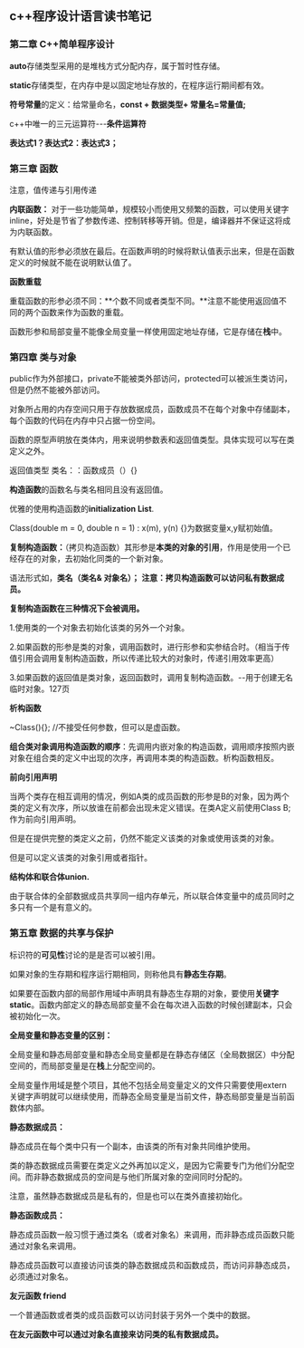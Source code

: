## c++程序设计语言读书笔记

### 第二章 C++简单程序设计

**auto**存储类型采用的是堆栈方式分配内存，属于暂时性存储。

**static**存储类型，在内存中是以固定地址存放的，在程序运行期间都有效。

**符号常量**的定义：给常量命名，**const + 数据类型+ 常量名=常量值;**

c++中唯一的三元运算符---**条件运算符**

**表达式1？表达式2：表达式3；**

### 第三章 函数

注意，值传递与引用传递

**内联函数：** 对于一些功能简单，规模较小而使用又频繁的函数，可以使用关键字inline，好处是节省了参数传递、控制转移等开销。但是，编译器并不保证这将成为内联函数。

有默认值的形参必须放在最后。在函数声明的时候将默认值表示出来，但是在函数定义的时候就不能在说明默认值了。

**函数重载**

重载函数的形参必须不同：**个数不同或者类型不同。**注意不能使用返回值不同的两个函数来作为函数的重载。

函数形参和局部变量不能像全局变量一样使用固定地址存储，它是存储在**栈**中。

### 第四章 类与对象

public作为外部接口，private不能被类外部访问，protected可以被派生类访问，但是仍然不能被外部访问。

对象所占用的内存空间只用于存放数据成员，函数成员不在每个对象中存储副本，每个函数的代码在内存中只占据一份空间。

函数的原型声明放在类体内，用来说明参数表和返回值类型。具体实现可以写在类定义之外。

返回值类型 类名：：函数成员（）{}

**构造函数**的函数名与类名相同且没有返回值。

优雅的使用构造函数的**initialization List**.

Class(double m = 0, double n = 1) : x(m), y(n) {}为数据变量x,y赋初始值。

**复制构造函数：**（拷贝构造函数）其形参是**本类的对象的引用**，作用是使用一个已经存在的对象，去初始化同类的一个新对象。

语法形式如，**类名（类名& 对象名）；** **注意：拷贝构造函数可以访问私有数据成员。**

**复制构造函数在三种情况下会被调用。**

1.使用类的一个对象去初始化该类的另外一个对象。

2.如果函数的形参是类的对象，调用函数时，进行形参和实参结合时。（相当于传值引用会调用复制构造函数，所以传递比较大的对象时，传递引用效率更高）

3.如果函数的返回值是类对象，返回函数时，调用复制构造函数。--用于创建无名临时对象。127页

**析构函数**

~Class(){};  //不接受任何参数，但可以是虚函数。

**组合类对象调用构造函数的顺序**：先调用内嵌对象的构造函数，调用顺序按照内嵌对象在组合类的定义中出现的次序，再调用本类的构造函数。析构函数相反。

**前向引用声明**

当两个类存在相互调用的情况，例如A类的成员函数的形参是B的对象，因为两个类的定义有次序，所以放谁在前都会出现未定义错误。在类A定义前使用Class B;作为前向引用声明。

但是在提供完整的类定义之前，仍然不能定义该类的对象或使用该类的对象。

但是可以定义该类的对象引用或者指针。

**结构体和联合体union.**

由于联合体的全部数据成员共享同一组内存单元，所以联合体变量中的成员同时之多只有一个是有意义的。

### 第五章 数据的共享与保护

标识符的**可见性**讨论的是是否可以被引用。

如果对象的生存期和程序运行期相同，则称他具有**静态生存期**。

如果要在函数内部的局部作用域中声明具有静态生存期的对象，要使用**关键字static**。函数内部定义的静态局部变量不会在每次进入函数的时候创建副本，只会被初始化一次。

**全局变量和静态变量的区别：**

全局变量和静态局部变量和静态全局变量都是在静态存储区（全局数据区）中分配空间的，而局部变量是在**栈**上分配空间的。

全局变量作用域是整个项目，其他不包括全局变量定义的文件只需要使用extern关键字声明就可以继续使用，而静态全局变量是当前文件，静态局部变量是当前函数体内部。

**静态数据成员：**

静态成员在每个类中只有一个副本，由该类的所有对象共同维护使用。

类的静态数据成员需要在类定义之外再加以定义，是因为它需要专门为他们分配空间。而非静态数据成员的空间是与他们所属对象的空间同时分配的。

注意，虽然静态数据成员是私有的，但是也可以在类外直接初始化。

**静态函数成员：**

静态成员函数一般习惯于通过类名（或者对象名）来调用，而非静态成员函数只能通过对象名来调用。

静态成员函数可以直接访问该类的静态数据成员和函数成员，而访问非静态成员，必须通过对象名。

**友元函数 friend**

一个普通函数或者类的成员函数可以访问封装于另外一个类中的数据。

**在友元函数中可以通过对象名直接来访问类的私有数据成员。**















